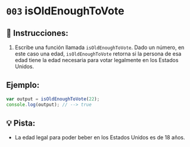 # `003` isOldEnoughToVote

## 📝 Instrucciones:

1. Escribe una función llamada `isOldEnoughToVote`. Dado un número, en este caso una edad, `isOldEnoughToVote`  retorna si la persona de esa edad tiene la edad necesaria para votar legalmente en los Estados Unidos.

## Ejemplo:

```Javascript
var output = isOldEnoughToVote(22);
console.log(output); // --> true
```

## 💡 Pista:

+ La edad legal para poder beber en los Estados Unidos es de 18 años.